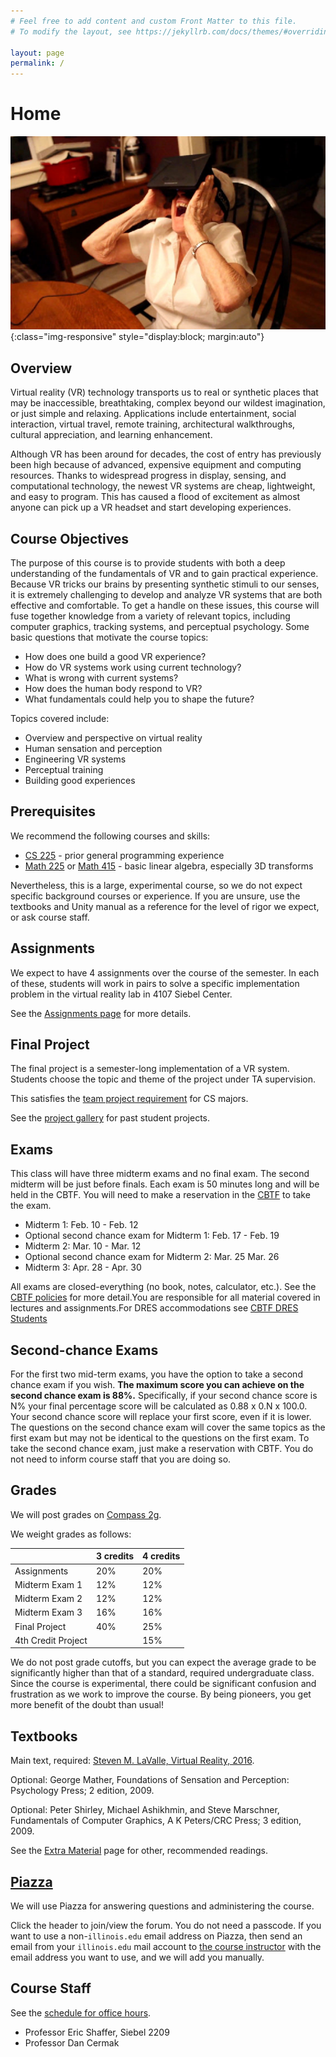 ```yaml
---
# Feel free to add content and custom Front Matter to this file.
# To modify the layout, see https://jekyllrb.com/docs/themes/#overriding-theme-defaults

layout: page
permalink: /
---
```


# Home

![Oculus Grandma](/img/OculusGrandma.jpg){:class="img-responsive" style="display:block; margin:auto"}


## Overview ##
Virtual reality (VR) technology transports us to real or synthetic places that may be inaccessible, breathtaking, complex beyond our wildest imagination, or just simple and relaxing. Applications include entertainment, social interaction, virtual travel, remote training, architectural walkthroughs, cultural appreciation, and learning enhancement.

Although VR has been around for decades, the cost of entry has previously been high because of advanced, expensive equipment and computing resources. Thanks to widespread progress in display, sensing, and computational technology, the newest VR systems are cheap, lightweight, and easy to program. This has caused a flood of excitement as almost anyone can pick up a VR headset and start developing experiences.

## Course Objectives ##
The purpose of this course is to provide students with both a deep understanding of the fundamentals of VR and to gain practical experience. Because VR tricks our brains by presenting synthetic stimuli to our senses, it is extremely challenging to develop and analyze VR systems that are both effective and comfortable. To get a handle on these issues, this course will fuse together knowledge from a variety of relevant topics, including computer graphics, tracking systems, and perceptual psychology. Some basic questions that motivate the course topics:

- How does one build a good VR experience?
- How do VR systems work using current technology?
- What is wrong with current systems?
- How does the human body respond to VR?
- What fundamentals could help you to shape the future?

Topics covered include:

- Overview and perspective on virtual reality
- Human sensation and perception
- Engineering VR systems
- Perceptual training
- Building good experiences

## Prerequisites ##
We recommend the following courses and skills:

- [CS 225](https://courses.engr.illinois.edu/cs225/) - prior general programming experience
- [Math 225](https://math.illinois.edu/resources/department-resources/syllabus-math-225) or [Math 415](https://math.illinois.edu/resources/department-resources/syllabus-math-415) - basic linear algebra, especially 3D transforms

Nevertheless, this is a large, experimental course, so we do not expect specific background courses or experience. If you are unsure, use the textbooks and Unity manual as a reference for the level of rigor we expect, or ask course staff.

## Assignments ##
We expect to have 4 assignments over the course of the semester. In each of these, students will work in pairs to solve a specific implementation problem in the virtual reality lab in 4107 Siebel Center.

See the [Assignments page](/assignments) for more details.

## Final Project ##
The final project is a semester-long implementation of a VR system. Students choose the topic and theme of the project under TA supervision.

This satisfies the [team project requirement](https://cs.illinois.edu/academics/degree-program-options/bs-computer-science-engineering) for CS majors.

See the [project gallery](/not-ready) for past student projects.

## Exams ##
This class will have three midterm exams and no final exam. The second midterm will be just before finals. Each exam is 50 minutes long and will be held in the CBTF. You will need to make a reservation in the [CBTF](https://cbtf.engr.illinois.edu) to take the exam.

- Midterm 1: Feb. 10 - Feb. 12
- Optional second chance exam for Midterm 1: Feb. 17 - Feb. 19
- Midterm 2: Mar. 10 - Mar. 12
- Optional second chance exam for Midterm 2: Mar. 25 Mar. 26
- Midterm 3:  Apr. 28 - Apr. 30

All exams are closed-everything (no book, notes, calculator, etc.). See the [CBTF policies](https://cbtf.engr.illinois.edu/for-students/policies.html) for more detail.You are responsible for all material covered in lectures and assignments.For DRES accommodations see [CBTF DRES Students](https://cbtf.engr.illinois.edu/for-students/dres-students.html)

## Second-chance Exams ##

For the first two mid-term exams, you have the option to take a second chance exam if you wish. **The maximum score you can achieve on the second chance exam is 88%.** Specifically, if your second chance score is N% your final percentage score will be calculated as 0.88 x 0.N x 100.0. Your second chance score will replace your first score, even if it is lower. The questions on the second chance exam will cover the same topics as the first exam but may not be identical to the questions on the first exam. To take the second chance exam, just make a reservation with CBTF. You do not need to inform course staff that you are doing so.

## Grades ##
We will post grades on [Compass 2g](https://compass.illinois.edu).

We weight grades as follows:

| | 3 credits | 4 credits |  
| ----- | ------ | ----- |  
| Assignments | 20% | 20% |  
| Midterm Exam 1 | 12% | 12% |  
| Midterm Exam 2 | 12% | 12% |
| Midterm Exam 3 | 16% | 16% |
| Final Project | 40% | 25% |  
| 4th Credit Project | | 15% |  

We do not post grade cutoffs, but you can expect the average grade to be significantly higher than that of a standard, required undergraduate class. Since the course is experimental, there could be significant confusion and frustration as we work to improve the course. By being pioneers, you get more benefit of the doubt than usual!

## Textbooks ##
Main text, required: [Steven M. LaValle, Virtual Reality, 2016](http://vr.cs.uiuc.edu).

Optional: George Mather, Foundations of Sensation and Perception: Psychology Press; 2 edition, 2009.

Optional: Peter Shirley, Michael Ashikhmin, and Steve Marschner, Fundamentals of Computer Graphics, A K Peters/CRC Press; 3 edition, 2009.

See the [Extra Material](/extra-material) page for other, recommended readings.

## [Piazza](/not-ready) ##
We will use Piazza for answering questions and administering the course.

Click the header to join/view the forum. You do not need a passcode. If you want to use a non-`illinois.edu` email address on Piazza, then send an email from your `illinois.edu` mail account to [the course instructor](/not-ready) with the email address you want to use, and we will add you manually.

## Course Staff ##
See the [schedule for office hours](/officehours).

* Professor Eric Shaffer, Siebel 2209
* Professor Dan Cermak
